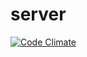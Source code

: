 # server

[![Code Climate](https://img.shields.io/codeclimate/github/pokemon-club/server.svg?maxAge=2592000&style=flat-square)]()
